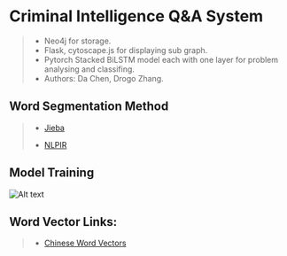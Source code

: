# Criminal Intelligence Q&A System
> - Neo4j for storage.
> - Flask, cytoscape.js for displaying sub graph.
> - Pytorch Stacked BiLSTM model each with one layer for problem analysing and classifing.
> - Authors: Da Chen, Drogo Zhang.



## Word Segmentation Method

> - [Jieba](https://github.com/fxsjy/jieba)
> 
> - [NLPIR](https://github.com/NLPIR-team/NLPIR)


## Model Training
![Alt text](https://github.com/zk31601102/Criminal-Intelligence-QA-System/raw/master/imgs/Model%20Training.jpg)

## Word Vector Links:
> - [Chinese Word Vectors](https://github.com/Embedding/Chinese-Word-Vectors)

